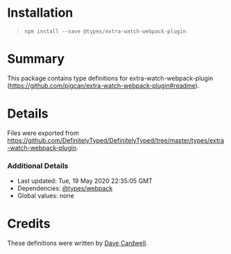 # Installation
> `npm install --save @types/extra-watch-webpack-plugin`

# Summary
This package contains type definitions for extra-watch-webpack-plugin (https://github.com/pigcan/extra-watch-webpack-plugin#readme).

# Details
Files were exported from https://github.com/DefinitelyTyped/DefinitelyTyped/tree/master/types/extra-watch-webpack-plugin.

### Additional Details
 * Last updated: Tue, 19 May 2020 22:35:05 GMT
 * Dependencies: [@types/webpack](https://npmjs.com/package/@types/webpack)
 * Global values: none

# Credits
These definitions were written by [Dave Cardwell](https://github.com/davecardwell).
